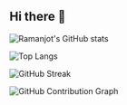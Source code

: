 ## Hi there 👋
![Ramanjot's GitHub stats](https://github-readme-stats.vercel.app/api?username=rmnvg&show_icons=true&theme=radical)

![Top Langs](https://github-readme-stats.vercel.app/api/top-langs/?username=rmnvg&layout=compact&theme=radical)

![GitHub Streak](https://streak-stats.demolab.com/?user=rmnvg&theme=radical)

![GitHub Contribution Graph](https://activity-graph.herokuapp.com/graph?username=rmnvg&theme=react-dark)




<!--
**rmnvg/rmnvg** is a ✨ _special_ ✨ repository because its `README.md` (this file) appears on your GitHub profile.

Here are some ideas to get you started:

- 🔭 I’m currently working on ...
- 🌱 I’m currently learning ...
- 👯 I’m looking to collaborate on ...
- 🤔 I’m looking for help with ...
- 💬 Ask me about ...
- 📫 How to reach me: ...
- 😄 Pronouns: ...
- ⚡ Fun fact: ...
-->
